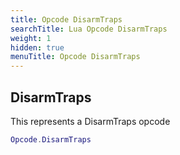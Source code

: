 ```yaml
---
title: Opcode DisarmTraps
searchTitle: Lua Opcode DisarmTraps
weight: 1
hidden: true
menuTitle: Opcode DisarmTraps
---
```

## DisarmTraps

This represents a DisarmTraps opcode
```lua
Opcode.DisarmTraps
```